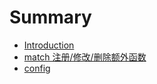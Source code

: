 # Summary

* [Introduction](README.md)
* [match 注册/修改/删除额外函数](match-zhu-518c-xiu-6539-shan-chu-e-wai-han-shu.md)
* [config](config.md)

